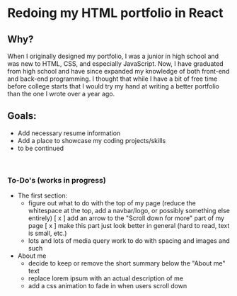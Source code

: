 # Redoing my HTML portfolio in React 

## Why? 
When I originally designed my portfolio, I was a junior in high school and was new to HTML, CSS, and especially JavaScript. Now, I have graduated from high school and have since expanded my knowledge of both front-end and back-end programming. I thought that while I have a bit of free time before college starts that I would try my hand at writing a better portfolio than the one I wrote over a year ago. 

## Goals: 
- Add necessary resume information 
- Add a place to showcase my coding projects/skills 
- to be continued 

<br>

### To-Do's (works in progress) 
- The first section: 
    - figure out what to do with the top of my page (reduce the whitespace at the top, add a navbar/logo, or possibly something else entirely)
    [ x ] add an arrow to the "Scroll down for more" part of my page 
        [ x ] make this part just look better in general (hard to read, text is small, etc.)
    - lots and lots of media query work to do with spacing and images and such 
- About me
    - decide to keep or remove the short summary below the "About me" text 
    - replace lorem ipsum with an actual description of me 
    - add a css animation to fade in when users scroll down 